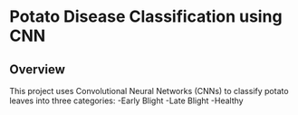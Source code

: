# Potato Disease Classification using CNN
## Overview

This project uses Convolutional Neural Networks (CNNs) to classify potato leaves into three categories:
-Early Blight
-Late Blight
-Healthy
